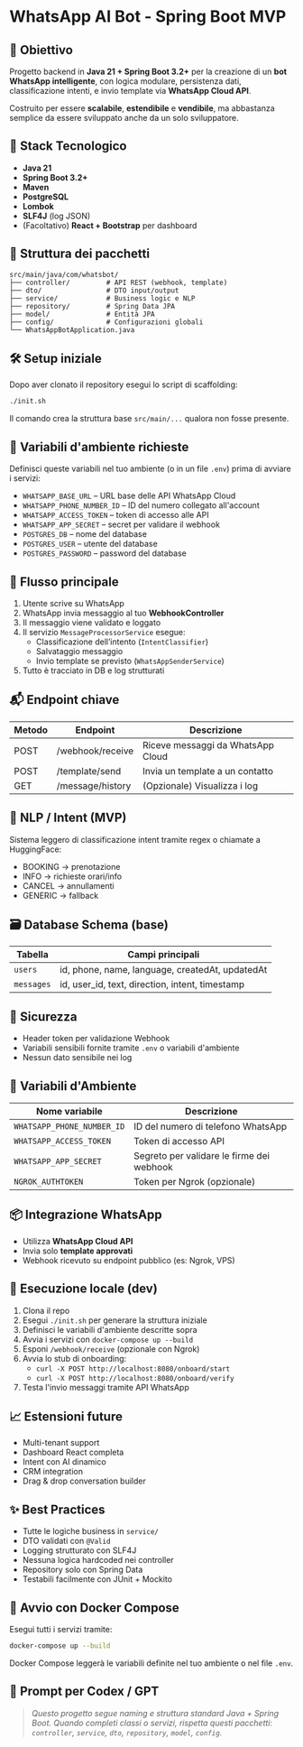 # WhatsApp AI Bot - Spring Boot MVP

## 📌 Obiettivo

Progetto backend in **Java 21 + Spring Boot 3.2+** per la creazione di un **bot WhatsApp intelligente**, con logica modulare, persistenza dati, classificazione intenti, e invio template via **WhatsApp Cloud API**.

Costruito per essere **scalabile**, **estendibile** e **vendibile**, ma abbastanza semplice da essere sviluppato anche da un solo sviluppatore.

## 🧱 Stack Tecnologico

- **Java 21**
- **Spring Boot 3.2+**
- **Maven**
- **PostgreSQL**
- **Lombok**
- **SLF4J** (log JSON)
- (Facoltativo) **React + Bootstrap** per dashboard

## 📐 Struttura dei pacchetti

```
src/main/java/com/whatsbot/
├── controller/         # API REST (webhook, template)
├── dto/                # DTO input/output
├── service/            # Business logic e NLP
├── repository/         # Spring Data JPA
├── model/              # Entità JPA
├── config/             # Configurazioni globali
└── WhatsAppBotApplication.java
```

## 🛠️ Setup iniziale

Dopo aver clonato il repository esegui lo script di scaffolding:

```bash
./init.sh
```

Il comando crea la struttura base `src/main/...` qualora non fosse presente.

## 🔑 Variabili d'ambiente richieste

Definisci queste variabili nel tuo ambiente (o in un file `.env`) prima di avviare i servizi:

- `WHATSAPP_BASE_URL` – URL base delle API WhatsApp Cloud
- `WHATSAPP_PHONE_NUMBER_ID` – ID del numero collegato all'account
- `WHATSAPP_ACCESS_TOKEN` – token di accesso alle API
- `WHATSAPP_APP_SECRET` – secret per validare il webhook
- `POSTGRES_DB` – nome del database
- `POSTGRES_USER` – utente del database
- `POSTGRES_PASSWORD` – password del database

## 🔁 Flusso principale

1. Utente scrive su WhatsApp
2. WhatsApp invia messaggio al tuo **WebhookController**
3. Il messaggio viene validato e loggato
4. Il servizio `MessageProcessorService` esegue:
   - Classificazione dell’intento (`IntentClassifier`)
   - Salvataggio messaggio
   - Invio template se previsto (`WhatsAppSenderService`)
5. Tutto è tracciato in DB e log strutturati

## 📬 Endpoint chiave

| Metodo | Endpoint            | Descrizione                        |
|--------|---------------------|------------------------------------|
| POST   | /webhook/receive    | Riceve messaggi da WhatsApp Cloud |
| POST   | /template/send      | Invia un template a un contatto   |
| GET    | /message/history    | (Opzionale) Visualizza i log      |

## 🧠 NLP / Intent (MVP)

Sistema leggero di classificazione intent tramite regex o chiamate a HuggingFace:

- BOOKING → prenotazione
- INFO → richieste orari/info
- CANCEL → annullamenti
- GENERIC → fallback

## 🗃️ Database Schema (base)

| Tabella  | Campi principali                                        |
|----------|---------------------------------------------------------|
| `users`  | id, phone, name, language, createdAt, updatedAt         |
| `messages` | id, user_id, text, direction, intent, timestamp       |

## 🔐 Sicurezza

- Header token per validazione Webhook
- Variabili sensibili fornite tramite `.env` o variabili d'ambiente
- Nessun dato sensibile nei log

## 🔑 Variabili d'Ambiente

| Nome variabile | Descrizione |
|---------------|-------------|
| `WHATSAPP_PHONE_NUMBER_ID` | ID del numero di telefono WhatsApp |
| `WHATSAPP_ACCESS_TOKEN` | Token di accesso API |
| `WHATSAPP_APP_SECRET` | Segreto per validare le firme dei webhook |
| `NGROK_AUTHTOKEN` | Token per Ngrok (opzionale) |

## 📦 Integrazione WhatsApp

- Utilizza **WhatsApp Cloud API**
- Invia solo **template approvati**
- Webhook ricevuto su endpoint pubblico (es: Ngrok, VPS)

## 🧰 Esecuzione locale (dev)

1. Clona il repo
2. Esegui `./init.sh` per generare la struttura iniziale
3. Definisci le variabili d'ambiente descritte sopra
4. Avvia i servizi con `docker-compose up --build`
5. Esponi `/webhook/receive` (opzionale con Ngrok)
6. Avvia lo stub di onboarding:
   - `curl -X POST http://localhost:8080/onboard/start`
   - `curl -X POST http://localhost:8080/onboard/verify`
7. Testa l'invio messaggi tramite API WhatsApp

## 📈 Estensioni future

- Multi-tenant support
- Dashboard React completa
- Intent con AI dinamico
- CRM integration
- Drag & drop conversation builder

## ✨ Best Practices

- Tutte le logiche business in `service/`
- DTO validati con `@Valid`
- Logging strutturato con SLF4J
- Nessuna logica hardcoded nei controller
- Repository solo con Spring Data
- Testabili facilmente con JUnit + Mockito
## 🚀 Avvio con Docker Compose

Esegui tutti i servizi tramite:

```bash
docker-compose up --build
```

Docker Compose leggerà le variabili definite nel tuo ambiente o nel file `.env`.


## 📣 Prompt per Codex / GPT

> *Questo progetto segue naming e struttura standard Java + Spring Boot.*
> *Quando completi classi o servizi, rispetta questi pacchetti: `controller`, `service`, `dto`, `repository`, `model`, `config`.*
